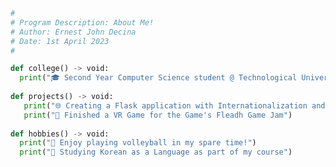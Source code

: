 



``` python
#
# Program Description: About Me!
# Author: Ernest John Decina
# Date: 1st April 2023
#

def college() -> void:
  print("🎓 Second Year Computer Science student @ Technological University Dublin || TUD")
 
def projects() -> void:
   print("🌐 Creating a Flask application with Internationalization and Localization")
   print("🤖 Finished a VR Game for the Game's Fleadh Game Jam")
 
def hobbies() -> void:
  print("🏐 Enjoy playing volleyball in my spare time!")
  print("📖 Studying Korean as a Language as part of my course")


```


<!---
ErnestDecina/ErnestDecina is a ✨ special ✨ repository because its `README.md` (this file) appears on your GitHub profile.
You can click the Preview link to take a look at your changes.
--->
